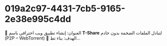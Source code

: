 # 019a2c97-4431-7cb5-9165-2e38e995c4dd
📘 العنوان: إنشاء تطبيق ويب احترافي باسم **T-Share** لتبادل الملفات الضخمة بدون خادم (P2P – WebTorrent)  🎯 الهدف: بناء تط...
